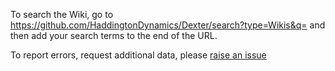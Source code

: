 To search the Wiki, go to
https://github.com/HaddingtonDynamics/Dexter/search?type=Wikis&q= 
and then add your search terms to the end of the URL. 

To report errors, request additional data, please [raise an issue](https://github.com/HaddingtonDynamics/Dexter/issues)